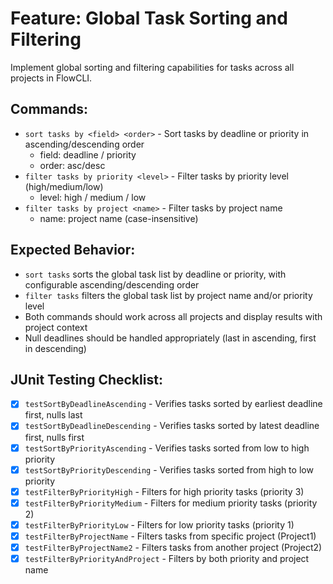 # Feature: Global Task Sorting and Filtering

Implement global sorting and filtering capabilities for tasks across all projects in FlowCLI.

## Commands:
- `sort tasks by <field> <order>` - Sort tasks by deadline or priority in ascending/descending order
  - field: deadline / priority
  - order: asc/desc
- `filter tasks by priority <level>` - Filter tasks by priority level (high/medium/low)
  - level: high / medium / low
- `filter tasks by project <name>` - Filter tasks by project name
  - name: project name (case-insensitive)

## Expected Behavior:
- `sort tasks` sorts the global task list by deadline or priority, with configurable ascending/descending order
- `filter tasks` filters the global task list by project name and/or priority level
- Both commands should work across all projects and display results with project context
- Null deadlines should be handled appropriately (last in ascending, first in descending)

## JUnit Testing Checklist:
- [x] `testSortByDeadlineAscending` - Verifies tasks sorted by earliest deadline first, nulls last
- [x] `testSortByDeadlineDescending` - Verifies tasks sorted by latest deadline first, nulls first
- [x] `testSortByPriorityAscending` - Verifies tasks sorted from low to high priority
- [x] `testSortByPriorityDescending` - Verifies tasks sorted from high to low priority
- [x] `testFilterByPriorityHigh` - Filters for high priority tasks (priority 3)
- [x] `testFilterByPriorityMedium` - Filters for medium priority tasks (priority 2)
- [x] `testFilterByPriorityLow` - Filters for low priority tasks (priority 1)
- [x] `testFilterByProjectName` - Filters tasks from specific project (Project1)
- [x] `testFilterByProjectName2` - Filters tasks from another project (Project2)
- [x] `testFilterByPriorityAndProject` - Filters by both priority and project name